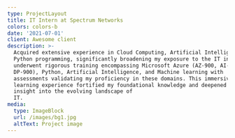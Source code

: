```yaml
---
type: ProjectLayout
title: IT Intern at Spectrum Networks
colors: colors-b
date: '2021-07-01'
client: Awesome client
description: >-
  Acquired extensive experience in Cloud Computing, Artificial Intelligence, and
  Python programming, significantly broadening my exposure to the IT industry. I
  underwent rigorous training encompassing Microsoft Azure (AZ-900, AI-900,
  DP-900), Python, Artificial Intelligence, and Machine learning with
  assessments validating my proficiency in these domains. This immersive
  learning experience fortified my foundational knowledge and deepened my
  insight into the evolving landscape of
  IT.                                         
media:
  type: ImageBlock
  url: /images/bg1.jpg
  altText: Project image
---
```


